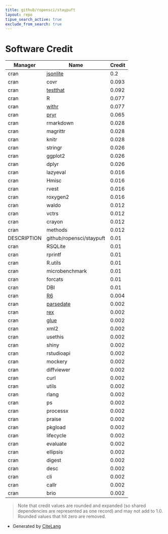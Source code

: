 ```yaml
---
title: github/ropensci/staypuft
layout: repo
tipue_search_active: true
exclude_from_search: true
---
```

# Software Credit

|Manager|Name|Credit|
|-------|----|------|
|cran|[jsonlite](https://arxiv.org/abs/1403.2805 (paper))|0.2|
|cran|covr|0.093|
|cran|[testthat](https://testthat.r-lib.org)|0.092|
|cran|R|0.077|
|cran|[withr](https://withr.r-lib.org)|0.077|
|cran|[pryr](https://github.com/hadley/pryr)|0.065|
|cran|rmarkdown|0.028|
|cran|magrittr|0.028|
|cran|knitr|0.028|
|cran|stringr|0.026|
|cran|ggplot2|0.026|
|cran|dplyr|0.026|
|cran|lazyeval|0.016|
|cran|Hmisc|0.016|
|cran|rvest|0.016|
|cran|roxygen2|0.016|
|cran|waldo|0.012|
|cran|vctrs|0.012|
|cran|crayon|0.012|
|cran|methods|0.012|
|DESCRIPTION|github/ropensci/staypuft|0.01|
|cran|RSQLite|0.01|
|cran|rprintf|0.01|
|cran|R.utils|0.01|
|cran|microbenchmark|0.01|
|cran|forcats|0.01|
|cran|DBI|0.01|
|cran|[R6](https://r6.r-lib.org)|0.004|
|cran|[parsedate](https://github.com/gaborcsardi/parsedate)|0.002|
|cran|[rex](https://github.com/kevinushey/rex)|0.002|
|cran|[glue](https://github.com/tidyverse/glue)|0.002|
|cran|xml2|0.002|
|cran|usethis|0.002|
|cran|shiny|0.002|
|cran|rstudioapi|0.002|
|cran|mockery|0.002|
|cran|diffviewer|0.002|
|cran|curl|0.002|
|cran|utils|0.002|
|cran|rlang|0.002|
|cran|ps|0.002|
|cran|processx|0.002|
|cran|praise|0.002|
|cran|pkgload|0.002|
|cran|lifecycle|0.002|
|cran|evaluate|0.002|
|cran|ellipsis|0.002|
|cran|digest|0.002|
|cran|desc|0.002|
|cran|cli|0.002|
|cran|callr|0.002|
|cran|brio|0.002|


> Note that credit values are rounded and expanded (so shared dependencies are represented as one record) and may not add to 1.0. Rounded values that hit zero are removed.


- Generated by [CiteLang](https://github.com/vsoch/citelang)
